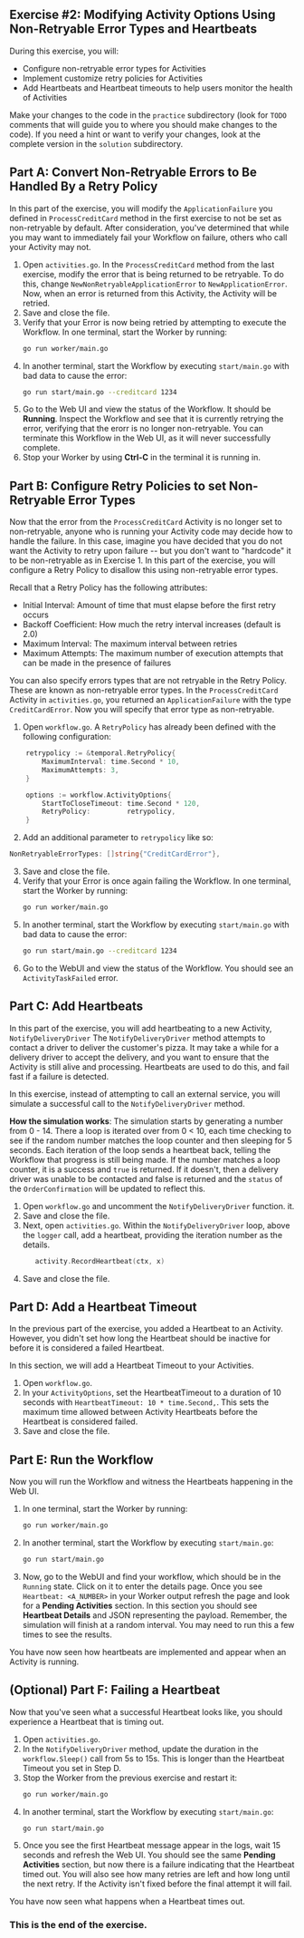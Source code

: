 ## Exercise #2: Modifying Activity Options Using Non-Retryable Error Types and Heartbeats

During this exercise, you will:

- Configure non-retryable error types for Activities
- Implement customize retry policies for Activities
- Add Heartbeats and Heartbeat timeouts to help users monitor the health of Activities

Make your changes to the code in the `practice` subdirectory (look for
`TODO` comments that will guide you to where you should make changes to
the code). If you need a hint or want to verify your changes, look at
the complete version in the `solution` subdirectory.

## Part A: Convert Non-Retryable Errors to Be Handled By a Retry Policy

In this part of the exercise, you will modify the `ApplicationFailure` you defined
in `ProcessCreditCard` method in the first exercise to not be set as non-retryable
by default. After consideration, you've determined that while you may want to
immediately fail your Workflow on failure, others who call your Activity may not.

1. Open `activities.go`. In the `ProcessCreditCard` method from the last
exercise, modify the error that is being returned to be retryable. To do
   this, change `NewNonRetryableApplicationError` to `NewApplicationError`. Now,
   when an error is returned from this Activity, the Activity will be retried.
2. Save and close the file.
3. Verify that your Error is now being retried by attempting to execute the
   Workflow. In one terminal, start the Worker by running:
   ```bash
   go run worker/main.go
   ```
4. In another terminal, start the Workflow by executing `start/main.go` with bad
   data to cause the error:
   ```bash
   go run start/main.go --creditcard 1234
   ```
5. Go to the Web UI and view the status of the Workflow. It should be
   **Running**. Inspect the Workflow and see that it is currently retrying the
   error, verifying that the erorr is no longer non-retryable. You can
   terminate this Workflow in the Web UI, as it will never successfully complete.
6. Stop your Worker by using **Ctrl-C** in the terminal it is running in.

## Part B: Configure Retry Policies to set Non-Retryable Error Types

Now that the error from the `ProcessCreditCard` Activity is no longer set to
non-retryable, anyone who is running your Activity code may decide how to handle
the failure. In this case, imagine you have decided that you do not want the
Activity to retry upon failure -- but you don't want to "hardcode" it to be
non-retryable as in Exercise 1. In this part of the exercise, you will configure
a Retry Policy to disallow this using non-retryable error types.

Recall that a Retry Policy has the following attributes:

- Initial Interval: Amount of time that must elapse before the first retry occurs
- Backoff Coefficient: How much the retry interval increases (default is 2.0)
- Maximum Interval: The maximum interval between retries
- Maximum Attempts: The maximum number of execution attempts that can be made in the presence of failures

You can also specify errors types that are not retryable in the Retry Policy.
These are known as non-retryable error types. In the `ProcessCreditCard`
Activity in `activities.go`, you returned an `ApplicationFailure` with the
type `CreditCardError`. Now you will specify that error type as
non-retryable.

1. Open `workflow.go`. A `RetryPolicy` has already been defined with the
   following configuration:

```go
	retrypolicy := &temporal.RetryPolicy{
		MaximumInterval: time.Second * 10,
		MaximumAttempts: 3,
	}

	options := workflow.ActivityOptions{
		StartToCloseTimeout: time.Second * 120,
		RetryPolicy:         retrypolicy,
	}
```

2. Add an additional parameter to `retrypolicy` like so:

```go
NonRetryableErrorTypes: []string{"CreditCardError"},
```

3. Save and close the file.
4. Verify that your Error is once again failing the Workflow. In one terminal,
   start the Worker by running:
   ```bash
   go run worker/main.go
   ```
5. In another terminal, start the Workflow by executing `start/main.go` with bad
   data to cause the error:
   ```bash
   go run start/main.go --creditcard 1234
   ```
6. Go to the WebUI and view the status of the Workflow. You should see an
   `ActivityTaskFailed` error.

## Part C: Add Heartbeats

In this part of the exercise, you will add heartbeating to a new Activity,
`NotifyDeliveryDriver` The `NotifyDeliveryDriver` method attempts to contact a
driver to deliver the customer's pizza. It may take a while for a delivery driver
to accept the delivery, and you want to ensure that the Activity is still alive
and processing. Heartbeats are used to do this, and fail fast if a failure is
detected.

In this exercise, instead of attempting to call an external service, you will
simulate a successful call to the `NotifyDeliveryDriver` method.

**How the simulation works**: The simulation starts by generating a number from
0 - 14. There a loop is iterated over from 0 < 10, each time checking to
see if the random number matches the loop counter and then sleeping for 5 seconds.
Each iteration of the loop sends a heartbeat back, telling the Workflow that
progress is still being made. If the number matches a loop counter, it is a success
and `true` is returned. If it doesn't, then a delivery driver was unable to be
contacted and false is returned and the `status` of the `OrderConfirmation` will
be updated to reflect this.

1. Open `workflow.go` and uncomment the `NotifyDeliveryDriver` function.
   it.
2. Save and close the file.
3. Next, open `activities.go`. Within the `NotifyDeliveryDriver` loop, above the
   `logger` call, add a heartbeat, providing the iteration number as the
   details.
   ```go
      activity.RecordHeartbeat(ctx, x)
   ```
4. Save and close the file.

## Part D: Add a Heartbeat Timeout

In the previous part of the exercise, you added a Heartbeat to an Activity. However,
you didn't set how long the Heartbeat should be inactive for before it is considered
a failed Heartbeat.

In this section, we will add a Heartbeat Timeout to your Activities.

1. Open `workflow.go`.
2. In your `ActivityOptions`, set the HeartbeatTimeout to a duration of 10
   seconds with `HeartbeatTimeout: 10 * time.Second,`. This sets the maximum
   time allowed between Activity Heartbeats before the Heartbeat is considered
   failed.
3. Save and close the file.

## Part E: Run the Workflow

Now you will run the Workflow and witness the Heartbeats happening in the
Web UI.

1. In one terminal, start the Worker by running:
   ```bash
   go run worker/main.go
   ```
2. In another terminal, start the Workflow by executing `start/main.go`:
   ```bash
   go run start/main.go
   ```
3. Now, go to the WebUI and find your workflow, which should be in the `Running`
   state. Click on it to enter the details page. Once you see `Heartbeat: <A_NUMBER>` 
   in your Worker output refresh the page and look for a **Pending Activities** 
   section. In this section you should see **Heartbeat Details** and JSON representing
   the payload. Remember, the simulation will finish at a random interval. You may
   need to run this a few times to see the results.

You have now seen how heartbeats are implemented and appear when an Activity is
running.

## (Optional) Part F: Failing a Heartbeat

Now that you've seen what a successful Heartbeat looks like, you should experience
a Heartbeat that is timing out. 

1. Open `activities.go`.
2. In the `NotifyDeliveryDriver` method, update the duration in the
   `workflow.Sleep()` call from 5s to 15s. This is longer than the Heartbeat
   Timeout you set in Step D.
3. Stop the Worker from the previous exercise and restart it:
   ```bash
   go run worker/main.go
   ```
4. In another terminal, start the Workflow by executing `start/main.go`:
   ```bash
   go run start/main.go
   ```
5. Once you see the first Heartbeat message appear in the logs, wait 15 seconds
   and refresh the Web UI. You should see the same **Pending Activities**
   section, but now there is a failure indicating that the Heartbeat timed out.
   You will also see how many retries are left and how long until the next
   retry. If the Activity isn't fixed before the final attempt it will fail.

You have now seen what happens when a Heartbeat times out.

### This is the end of the exercise.
